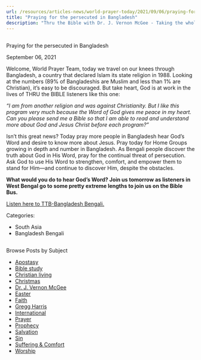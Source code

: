 ```yaml
---
url: /resources/articles-news/world-prayer-today/2021/09/06/praying-for-the-persecuted-in-bangladesh
title: "Praying for the persecuted in Bangladesh"
description: "Thru the Bible with Dr. J. Vernon McGee - Taking the whole Word to the whole world"
---
```







## 
 Praying for the persecuted in Bangladesh


September 06, 2021
![]()




Welcome, World Prayer Team, today we travel on our knees through Bangladesh, a country that declared Islam its state religion in 1988. Looking at the numbers (89% of Bangladeshis are Muslim and less than 1% are Christian), it’s easy to be discouraged. But take heart, God is at work in the lives of THRU the BIBLE listeners like this one:    


*“I am from another religion and was against Christianity. But I like this program very much because the Word of God gives me peace in my heart. Can you please send me a Bible so that I am able to read and understand more about God and Jesus Christ before each program?”* 

 Isn’t this great news? Today pray more people in Bangladesh hear God’s Word and desire to know more about Jesus. Pray today for Home Groups growing in depth and number in Bangladesh. As Bengali people discover the truth about God in His Word, pray for the continual threat of persecution. Ask God to use His Word to strengthen, comfort, and empower them to stand for Him—and continue to discover Him, despite the obstacles. 

 **What would you do to hear God’s Word? Join us tomorrow as listeners in West Bengal go to some pretty extreme lengths to join us on the Bible Bus.** 

 [Listen here to TTB-Bangladesh Bengali.](https://ttb.twr.org/home/day,0339/language,BEN-MUS)



Categories: 


* South Asia
* Bangladesh Bengali









## 
 Browse Posts by Subject


* [Apostasy](/resources/articles-news/-in-tags/tags/Apostasy)
* [Bible study](/resources/articles-news/-in-tags/tags/Bible-study)
* [Christian living](/resources/articles-news/-in-tags/tags/Christian-living)
* [Christmas](/resources/articles-news/-in-tags/tags/Christmas)
* [Dr. J. Vernon McGee](/resources/articles-news/-in-tags/tags/Dr-J-Vernon-McGee)
* [Easter](/resources/articles-news/-in-tags/tags/easter)
* [Faith](/resources/articles-news/-in-tags/tags/Faith)
* [Gregg Harris](/resources/articles-news/-in-tags/tags/Gregg-Harris)
* [International](/resources/articles-news/-in-tags/tags/International)
* [Prayer](/resources/articles-news/-in-tags/tags/prayer)
* [Prophecy](/resources/articles-news/-in-tags/tags/Prophecy)
* [Salvation](/resources/articles-news/-in-tags/tags/Salvation)
* [Sin](/resources/articles-news/-in-tags/tags/sin)
* [Suffering & Comfort](/resources/articles-news/-in-tags/tags/Suffering-Comfort)
* [Worship](/resources/articles-news/-in-tags/tags/worship)






